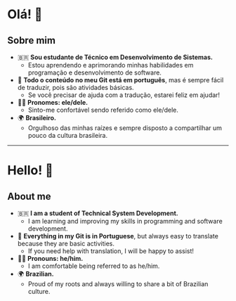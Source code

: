 # Olá! 👋

## Sobre mim

- 🇧🇷 **Sou estudante de Técnico em Desenvolvimento de Sistemas.**
  - Estou aprendendo e aprimorando minhas habilidades em programação e desenvolvimento de software.
- 📝 **Todo o conteúdo no meu Git está em português**, mas é sempre fácil de traduzir, pois são atividades básicas.
  - Se você precisar de ajuda com a tradução, estarei feliz em ajudar!
- 👨‍🎓 **Pronomes: ele/dele.**
  - Sinto-me confortável sendo referido como ele/dele.
- 🌍 **Brasileiro.**
  - Orgulhoso das minhas raízes e sempre disposto a compartilhar um pouco da cultura brasileira.

---

# Hello! 👋

## About me

- 🇧🇷 **I am a student of Technical System Development.**
  - I am learning and improving my skills in programming and software development.
- 📝 **Everything in my Git is in Portuguese**, but always easy to translate because they are basic activities.
  - If you need help with translation, I will be happy to assist!
- 👨‍🎓 **Pronouns: he/him.**
  - I am comfortable being referred to as he/him.
- 🌍 **Brazilian.**
  - Proud of my roots and always willing to share a bit of Brazilian culture.

